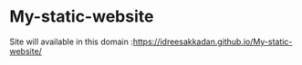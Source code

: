 # My-static-website



Site will available in this domain :https://idreesakkadan.github.io/My-static-website/
